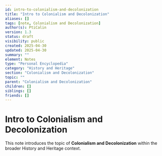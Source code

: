 ```yaml
---
id: intro-to-colonialism-and-decolonization
title: "Intro to Colonialism and Decolonization"
aliases: []
tags: [note, Colonialism and Decolonization]
author(s): PtiCalin
version: 1.3
status: draft
visibility: public
created: 2025-04-30
updated: 2025-04-30
summary: ""
element: Notes
type: "Personal Encyclopedia"
category: "History and Heritage"
section: "Colonialism and Decolonization"
topic: ""
parent: "Colonialism and Decolonization"
children: []
siblings: []
friends: []
---
```

# Intro to Colonialism and Decolonization

This note introduces the topic of **Colonialism and Decolonization** within the broader History and Heritage context.
